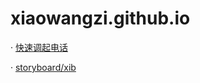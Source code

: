 # xiaowangzi.github.io

 · [快速调起电话](https://github.com/GuuHeng/fufeng/blob/master/openURL.md)
 
 · [storyboard/xib](https://github.com/GuuHeng/fufeng/blob/master/Xib.md)
